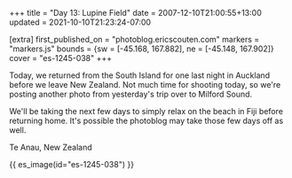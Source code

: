 +++
title = "Day 13: Lupine Field"
date = 2007-12-10T21:00:55+13:00
updated = 2021-10-10T21:23:24-07:00

[extra]
first_published_on = "photoblog.ericscouten.com"
markers = "markers.js"
bounds = {sw = [-45.168, 167.882], ne = [-45.148, 167.902]}
cover = "es-1245-038"
+++

Today, we returned from the South Island for one last night in Auckland before we leave New Zealand. Not much time for shooting today, so we're posting another photo from yesterday's trip over to Milford Sound.

<!-- more -->

We'll be taking the next few days to simply relax on the beach in Fiji before returning home. It's possible the photoblog may take those few days off as well.

<!-- more -->

Te Anau, New Zealand

{{ es_image(id="es-1245-038") }}
